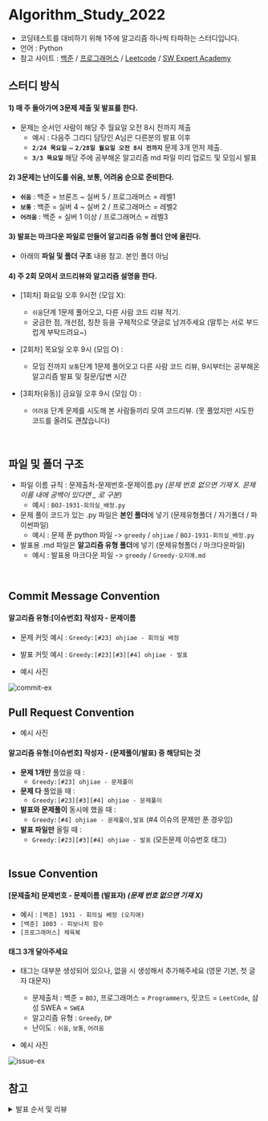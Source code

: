 # Algorithm_Study_2022

- 코딩테스트를 대비하기 위해 1주에 알고리즘 하나씩 타파하는 스터디입니다.
- 언어 : Python
- 참고 사이트 : [백준](https://www.acmicpc.net/) / [프로그래머스](https://programmers.co.kr/) / [Leetcode](https://leetcode.com/explore/) / [SW Expert Academy](https://swexpertacademy.com/)

## 스터디 방식

#### 1) 매 주 돌아가며 3문제 제출 및 발표를 한다.

- 문제는 순서인 사람이 해당 주 월요일 오전 8시 전까지 제출
  - 예시 : 다음주 그리디 담당인 A님은 다른분의 발표 이후 <br>
  - **`2/24 목요일`** ~ **`2/28일 월요일 오전 8시 전까지`** 문제 3개 먼저 제출. <br>
  - **`3/3 목요일`** 해당 주에 공부해온 알고리즘 md 파일 미리 업로드 및 모임시 발표

#### 2) 3문제는 난이도를 쉬움, 보통, 어려움 순으로 준비한다.

- **`쉬움`** : 백준 = 브론즈 ~ 실버 5 / 프로그래머스 = 레벨1
- **`보통`** : 백준 = 실버 4 ~ 실버 2 / 프로그래머스 = 레벨2
- **`어려움`** : 백준 = 실버 1 이상 / 프로그래머스 = 레벨3

#### 3) 발표는 마크다운 파일로 만들어 알고리즘 유형 폴더 안에 올린다.

- 아래의 **파일 및 폴더 구조** 내용 참고. 본인 폴더 아님

#### 4) 주 2회 모여서 코드리뷰와 알고리즘 설명을 한다.

- [1회차] 화요일 오후 9시전 (모임 X):

  - `쉬움`단계 1문제 풀어오고, 다른 사람 코드 리뷰 적기.
  - 궁금한 점, 개선점, 칭찬 등을 구체적으로 댓글로 남겨주세요 (말투는 서로 부드럽게 부탁드려요~)

- [2회차] 목요일 오후 9시 (모임 O) :

  - 모임 전까지 `보통`단계 1문제 풀어오고 다른 사람 코드 리뷰, 9시부터는 공부해온 알고리즘 발표 및 질문/답변 시간

- [3회차(유동)] 금요일 오후 9시 (모임 O) :
  - `어려움` 단계 문제를 시도해 본 사람들끼리 모여 코드리뷰. (못 풀었지만 시도한 코드를 올려도 괜찮습니다)

<br>

## 파일 및 폴더 구조

- 파일 이름 규칙 : 문제출처-문제번호-문제이름.py _(문제 번호 없으면 기재 X. 문제 이름 내에 공백이 있다면 \_ 로 구분)_
  - 예시 : `BOJ-1931-회의실_배정.py`
- 문제 풀이 코드가 있는 .py 파일은 **본인 폴더**에 넣기 (문제유형폴더 / 자기폴더 / 파이썬파일)
  - 예시 : 문제 푼 python 파일 -> `greedy` / `ohjiae` / `BOJ-1931-회의실_배정.py`
- 발표용 .md 파일은 **알고리즘 유형 폴더**에 넣기 (문제유형폴더 / 마크다운파일)
  - 예시 : 발표용 마크다운 파일 -> `greedy` / `Greedy-오지애.md`

<br>

## Commit Message Convention
#### 알고리즘 유형:[이슈번호] 작성자 - 문제이름

- 문제 커밋 예시 : `Greedy:[#23] ohjiae - 회의실 배정`
- 발표 커밋 예시 : `Greedy:[#23][#3][#4] ohjiae - 발표`
  <br>

- 예시 사진<br>

![commit-ex](https://user-images.githubusercontent.com/77822999/156035591-231abd32-04ba-45cc-80ca-8265f82eb5fa.png)


## Pull Request Convention
- 예시 사진<br>



#### 알고리즘 유형:[이슈번호] 작성자 - (문제풀이/발표) 중 해당되는 것

- **문제 1개만** 풀었을 때 :
  - `Greedy:[#23] ohjiae - 문제풀이`
- **문제 다** 풀었을 때 :
  - `Greedy:[#23][#3][#4] ohjiae - 문제풀이`
- **발표와 문제풀이** 동시에 했을 때 :
  - `Greedy:[#4] ohjiae - 문제풀이,발표` (#4 이슈의 문제만 푼 경우임)
- **발표 파일만** 올릴 때 :
  - `Greedy:[#23][#3][#4] ohjiae - 발표` (모든문제 이슈번호 태그)
  <br>

## Issue Convention
#### [문제출처] 문제번호 - 문제이름 (발표자) _(문제 번호 없으면 기재 X)_

- 예시 : `[백준] 1931 - 회의실 배정 (오지애)`
- `[백준] 1003 - 피보나치 함수`
- `[프로그래머스] 체육복`


#### 태그 **3개** 달아주세요

- 태그는 대부분 생성되어 있으나, 없을 시 생성해서 추가해주세요 (영문 기본, 첫 글자 대문자)
  - 문제출처 : 백준 = `BOJ`, 프로그래머스 = `Programmers`, 릿코드 = `LeetCode`, 삼성 SWEA = `SWEA`
  - 알고리즘 유형 : `Greedy`, `DP`
  - 난이도 : `쉬움`, `보통`, `어려움`

- 예시 사진<br>

![issue-ex](https://user-images.githubusercontent.com/77822999/156030422-98f6aed0-28d9-4a7d-99f8-fc661ab66532.png)




## 참고

<details>
<summary>발표 순서 및 리뷰</summary>
<div markdown="1">
  
### 순서
  
|주차|이름(git_id)|발표일|
|---|------|--|
|1 주차|오레오라떼 (HaileyHyewonChung)|`3/3`|
|2 주차|도이(dyoon1635)|`3/10`|
|3 주차|제리 (yyj0128)|`3/17`|
|4 주차|머리 빗는 네오 (koodaeun)|`3/24`|
|5 주차|학부생 (kimdozzi)|`3/31`|
|6 주차|europani(europani)|`4/7`|
|7 주차|소담(soda)|`4/14`|
|8 주차|재재 (aegohc)|`4/21`|
|9 주차|튜브 (nayoung1124)|`4/28`|
|10 주차|무지(div-leejaemyeong)|`5/5`|


> 10 주차는 빨간날이니 추후에 고민해봅시다!

### 리뷰

> (예시) 2,3,4 를 리뷰해야 한다면?

> 2주차 담당자님(dyoon1635), 3주차 담당자님(제리), 4주차 담당자님(머리 빗는 네오) 의 코드를 리뷰하기!

| 이름    | 1.<br> 오레오(Hailey)   | 2.<br>doy (dyoon)        | 3.<br>제리(yyj01)          | 4.<br>네오 (kooda)          | 5.<br>학부생 (kimdo)   | 6.<br>euro (euro)           | 7.<br>소담 (soda)         | 8.<br>재재 (ohji)       | 9.<br>튜브(na young)      | 10.<br>무지 (div-leejae)         |
| :----------: | :------------------: | :--------------------: | :-----------------------: | :--------------------: | :--------------------: | :--------------------: | :--------------------: | :--------------------: | :--------------------: | :------------------: |
| 1주차  | 2, 3, 4 | 3, 4, 5 | 4, 5, 6 | 5, 6, 7 | 6, 7, 8 | 7, 8, 9 | 8, 9, 10 | 9, 10, 1 | 10, 1, 2 | 1, 2, 3 | 
| 2주차  | 3, 4, 5 | 4, 5, 6 | 5, 6, 7 | 6, 7, 8 | 7, 8, 9 | 8, 9, 10 | 9, 10, 1 | 10, 1, 2 | 1, 2, 3 | 2, 3, 4 | 
| 3주차  | 4, 5, 6 | 5, 6, 7 | 6, 7, 8| 7, 8, 9 | 8, 9, 10 | 9, 10, 1 | 10, 1, 2 | 1, 2, 3 | 2, 3, 4 | 3, 4, 5 | 
| 4주차  | 5, 6, 7 | 6, 7, 8 | 7, 8, 9 | 8, 9, 10 | 9, 10, 1 | 10, 1, 2 | 1, 2, 3 | 2, 3, 4 | 3, 4, 5 | 4, 5, 6 | 
| 5주차  | 6, 7, 8 | 7, 8, 9 | 8, 9, 10 | 9, 10, 1 | 10, 1, 2 | 1, 2, 3 | 2, 3, 4 | 도3, 4, 5 | 4, 5, 6 | 5, 6, 7 | 
| 6주차  | 7, 8, 9 | 8, 9, 10 | 9, 10, 1 | 10, 1, 2 | 1, 2, 3 | 2, 3, 4 | 3, 4, 5 | 4, 5, 6 | 5, 6, 7 | 6, 7, 8 | 
| 7주차  | 8, 9, 10 | 9, 10, 1 | 10, 1, 2 | 1, 2, 3 | 2, 3, 4 | 3, 4, 5 | 4, 5, 6 | 5, 6, 7 | 6, 7, 8 | 7, 8, 9 |
| 8주차  | 9, 10, 2 | 10, 1, 3 | 1, 2, 4 | 2, 3, 5 | 3, 4, 6 | 4, 5, 7 | 5, 6, 8 | 6, 7, 9 | 7, 8, 10 | 8, 9, 1 | 
| 9주차  | 10, 2, 3 | 1, 3, 4 | 2, 4, 5 | 3, 5, 6 | 4, 6, 7 | 5, 7, 8 | 6, 8, 9 | 7, 9, 10 | 8, 10, 1 | 9, 1, 2 | 
| 10주차 | 2, 3, 4 | 3, 4, 5 | 4, 5, 6 | 5, 6, 7 | 6, 7, 8 | 7, 8, 9 | 8, 9, 10 | 9, 10, 1 | 10, 1, 2 | 1, 2, 3 | 

</div>
</details>
